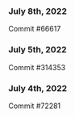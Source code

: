 ### July 8th, 2022

Commit #66617

### July 5th, 2022

Commit #314353


### July 4th, 2022

Commit #72281
